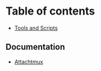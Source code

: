# Table of contents

* [Tools and Scripts](tools-and-scripts.md)

## Documentation <a id="tools"></a>

* [Attachtmux](tools/attachtmux.md)

